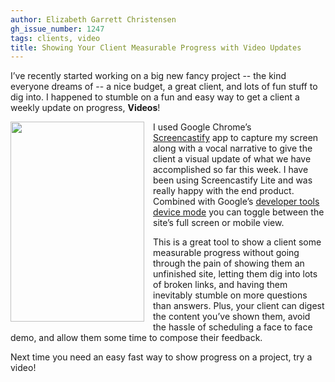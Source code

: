 ```yaml
---
author: Elizabeth Garrett Christensen
gh_issue_number: 1247
tags: clients, video
title: Showing Your Client Measurable Progress with Video Updates
---
```


I’ve recently started working on a big new fancy project -- the kind everyone dreams of -- a nice budget, a great client, and lots of fun stuff to dig into. I happened to stumble on a fun and easy way to get a client a weekly update on progress, **Videos**!

<div class="separator" style="clear: both; text-align: center;"><a href="/blog/2016/07/28/showing-your-client-measurable-progress/image-0-big.png" imageanchor="1" style="clear: left; float: left; margin-bottom: 1em; margin-right: 1em;"><img border="0" height="320" src="/blog/2016/07/28/showing-your-client-measurable-progress/image-0.png" width="214"/></a></div>

I used Google Chrome’s [Screencastify](https://www.screencastify.com/) app to capture my screen along with a vocal narrative to give the client a visual update of what we have accomplished so far this week. I have been using Screencastify Lite and was really happy with the end product. Combined with Google’s [developer tools device mode](https://developers.google.com/web/tools/chrome-devtools/iterate/device-mode/?hl=en) you can toggle between the site’s full screen or mobile view.

This is a great tool to show a client some measurable progress without going through the pain of showing them an unfinished site, letting them dig into lots of broken links, and having them inevitably stumble on more questions than answers. Plus, your client can digest the content you’ve shown them, avoid the hassle of scheduling a face to face demo, and allow them some time to compose their feedback.

Next time you need an easy fast way to show progress on a project, try a video!
